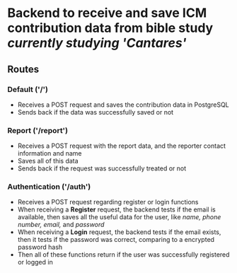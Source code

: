 # Backend to receive and save ICM contribution data from bible study _currently studying 'Cantares'_

## Routes

### Default ('/')

- Receives a POST request and saves the contribution data in PostgreSQL
- Sends back if the data was successfully saved or not

### Report ('/report')

- Receives a POST request with the report data, and the reporter contact information and name
- Saves all of this data
- Sends back if the request was successfully treated or not

### Authentication ('/auth')

- Receives a POST request regarding register or login functions
- When receiving a **Register** request, the backend tests if the email is available, then saves all the useful data for the user, like _name, phone number, email,_ and _password_
- When receiving a **Login** request, the backend tests if the email exists, then it tests if the password was correct, comparing to a encrypted password hash
- Then all of these functions return if the user was successfully registered or logged in
